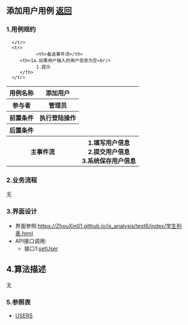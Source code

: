## 添加用户用例 [返回](../README.MD)

### 1.用例规约

<table>
      <tr>
			   <th>用例名称</th>
			   <th>添加用户</th>
      </tr>
      <tr>
			   <th>参与者</th>
			   <th>管理员</th>
      </tr>
      <tr>
			   <th>前置条件</th>
			   <th>执行登陆操作</th>
      </tr>
      <tr>
			   <th>后置条件</th>
			   <th></th>
      </tr>
      <tr>
			   <th colspan="2">主事件流</th>
         <th >1.填写用户信息<br/>
              2.提交用户信息<br/>
              3.系统保存用户信息
         </th>
      </tr>
      <tr>

      </tr>
      <tr>
			   <th>备选事件流</th>
         <th>1a.如果用户输入的用户信息为空<br/>
               1.提示
         </th>
      </tr>
</table>

### 2.业务流程

  无

### 3.界面设计
  * 界面参照:https://ZhouXin01.github.io/is_analysis/test6/index/学生列表.html
  * API接口调用:
    * 接口1:[setUser](../接口/addUser.md)

## 4.算法描述
  无

### 5.参照表
* [USERS](../数据库设计.md/#USERS)
